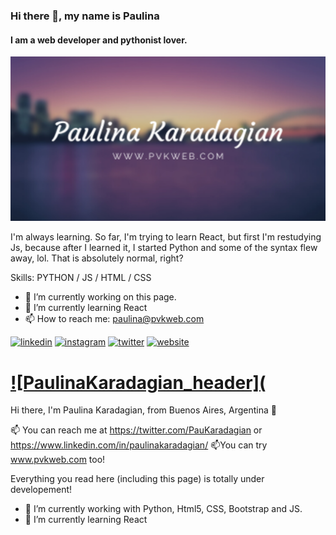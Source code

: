 
### Hi there 👋, my name is Paulina
#### I am a web developer and pythonist lover.
![I am a web developer and pythonist lover.](https://github.com/PaulinaKaradagian/PaulinaKaradagian/blob/main/pk.png)

I'm always learning. So far, I'm trying to learn React, but first I'm restudying Js, because after I learned it, I started Python and some of the syntax flew away, lol. That is absolutely normal, right?

Skills: PYTHON / JS / HTML / CSS

- 🔭 I’m currently working on this page. 
- 🌱 I’m currently learning React 
- 📫 How to reach me: paulina@pvkweb.com 


[<img src='https://cdn.jsdelivr.net/npm/simple-icons@3.0.1/icons/linkedin.svg' alt='linkedin' height='40'>](https://www.linkedin.com/in/https://www.linkedin.com/in/paulinakaradagian//)  [<img src='https://cdn.jsdelivr.net/npm/simple-icons@3.0.1/icons/instagram.svg' alt='instagram' height='40'>](https://www.instagram.com/@PauKaradagian/)  [<img src='https://cdn.jsdelivr.net/npm/simple-icons@3.0.1/icons/twitter.svg' alt='twitter' height='40'>](https://twitter.com/@PauKaradagian)  [<img src='https://cdn.jsdelivr.net/npm/simple-icons@3.0.1/icons/icloud.svg' alt='website' height='40'>](http://www.pvkweb.com/)  


# [![PaulinaKaradagian_header](](http://www.pvkweb.com)


Hi there, I'm Paulina Karadagian,
from Buenos Aires, Argentina 👋

📫 You can reach me at https://twitter.com/PauKaradagian or https://www.linkedin.com/in/paulinakaradagian/
📫You can try www.pvkweb.com too!



Everything you read here (including this page) is totally under developement!

- 🔭 I’m currently working with Python, Html5, CSS, Bootstrap and JS.
- 🌱 I’m currently learning React
